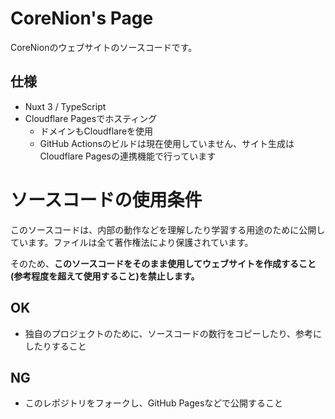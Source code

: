 # CoreNion's Page
CoreNionのウェブサイトのソースコードです。

## 仕様
- Nuxt 3 / TypeScript
- Cloudflare Pagesでホスティング
  - ドメインもCloudflareを使用
  - GitHub Actionsのビルドは現在使用していません、サイト生成はCloudflare Pagesの連携機能で行っています

# ソースコードの使用条件
このソースコードは、内部の動作などを理解したり学習する用途のために公開しています。ファイルは全て著作権法により保護されています。

そのため、**このソースコードをそのまま使用してウェブサイトを作成すること(参考程度を超えて使用すること)を禁止します。**

## OK
- 独自のプロジェクトのために、ソースコードの数行をコピーしたり、参考にしたりすること
## NG
- このレポジトリをフォークし、GitHub Pagesなどで公開すること
